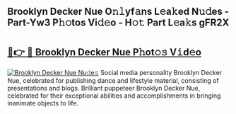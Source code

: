## Brooklyn Decker Nue O𝚗𝚕yf𝚊ns L𝚎a𝚔ed N𝚞𝚍es - Part-Yw3 P𝚑𝚘tos Vi𝚍𝚎o - H𝚘𝚝 Part L𝚎a𝚔s gFR2X

# <h2><a href="http://kf20nt.oniu.top/?m=Brooklyn+Decker+Nue">🔗👉 🔴 Brooklyn Decker Nue P𝚑ot𝚘𝚜 V𝚒d𝚎o</a></h2>

[![Brooklyn Decker Nue Nu𝚍e𝚜](https://i.imgur.com/0qMVB7G.gif)](http://kf20nt.oniu.top/?m=Brooklyn+Decker+Nue)
Social media personality Brooklyn Decker Nue, celebrated for publishing dance and lifestyle material, consisting of presentations and blogs. Brilliant puppeteer Brooklyn Decker Nue, celebrated for their exceptional abilities and accomplishments in bringing inanimate objects to life.  
